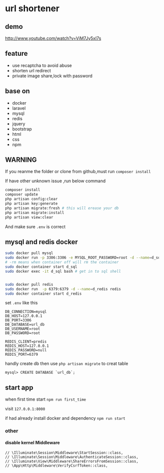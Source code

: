 # url shortener
## demo
http://www.youtube.com/watch?v=ViM7Jy5xI7s
## feature
- use recaptcha to avoid abuse
- shorten url redirect
- private image share,lock with password
## base on 
- docker
- laravel 
- mysql
- redis
- jquery
- bootstrap
- html 
- css
- npm
## **WARNING**
If you reanme the folder or clone from github,must run `composer install `

If have other unknown issue ,run below command

```sh
composer install
composer update
php artisan config:clear
php artisan key:generate
php artisan migrate:fresh # this will erease your db
php artisan migrate:install
php artisan view:clear

```

And make sure `.env` is correct 

## mysql and redis docker 

```sh
sudo docker pull mysql
sudo docker run -p 3306:3306 -e MYSQL_ROOT_PASSWORD=root -d --name=d_sql mysql
# -rm means when container off will rm the container
sudo docker container start d_sql
sudo docker exec -it d_sql bash # get in to sql shell 


sudo docker pull redis
sudo docker run  -p 6379:6379 -d --name=d_redis redis
sudo docker container start d_redis
```
set `.env` like this
```
DB_CONNECTION=mysql
DB_HOST=127.0.0.1
DB_PORT=3306
DB_DATABASE=url_db
DB_USERNAME=root
DB_PASSWORD=root

REDIS_CLIENT=predis
REDIS_HOST=127.0.0.1
REDIS_PASSWORD=null
REDIS_PORT=6379
```
handly create db then use `php artisan migrate` to creat table
```
mysql> CREATE DATABASE `url_db`;
```
## start app
when first time start `npm run first_time`

visit `127.0.0.1:8000`

if had already install docker and dependency `npm run start`
### other
#### disable kernel Middleware
```
// \Illuminate\Session\Middleware\StartSession::class,
// \Illuminate\Session\Middleware\AuthenticateSession::class,
// \Illuminate\View\Middleware\ShareErrorsFromSession::class,
// \App\Http\Middleware\VerifyCsrfToken::class,
```
